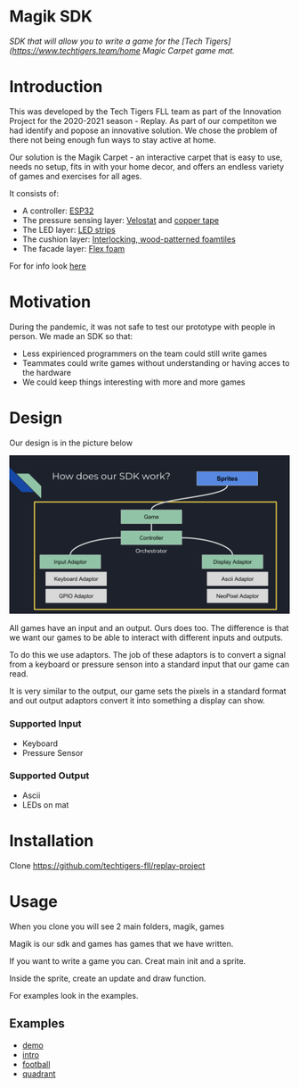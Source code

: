 # Magik SDK

_SDK that will allow you to write a game for the [Tech Tigers](https://www.techtigers.team/home Magic Carpet game mat._
# Introduction
This was developed by the Tech Tigers FLL team as part of the Innovation Project for the 2020-2021 season -  Replay. As part of our competiton we had identify and popose an innovative solution. We chose the problem of there not being enough fun ways to stay active at home.

Our solution is the Magik Carpet - an interactive carpet that is easy to use, needs no setup, fits in with your home decor, and offers an endless variety of games and exercises for all ages.

It consists of:
- A controller: [ESP32](https://amzn.to/38eJIx1)
- The pressure sensing layer: [Velostat](https://amzn.to/3ehWQFK) and [copper tape](https://amzn.to/2OwDvWw)
- The LED layer: [LED strips](https://amzn.to/2O1q0OL)
- The cushion layer: [Interlocking, wood-patterned foamtiles](https://amzn.to/3rqJL0x)
- The facade layer: [Flex foam](https://bit.ly/38ioNcI)

For for info look [here](https://www.techtigers.team/replay/project)

# Motivation
During the pandemic, it was not safe to test our prototype with people
in person. We made an SDK so that:
- Less expirienced programmers on the team could still write games
- Teammates could write games without understanding or having acces to the hardware
- We could keep things interesting with more and more games

# Design

Our design is in the picture below

![Magik SDK](images/magik-sdk.png)

All games have an input and an output. Ours does too. The difference is that we want our games to be able to interact with different inputs and outputs. 

To do this we use adaptors. The job of these adaptors is to convert a signal from a keyboard or pressure senson into a standard input that our game can read.

It is very similar to the output, our game sets the pixels in a standard format and out output adaptors convert it into something a display can show.

### Supported Input
 - Keyboard
 - Pressure Sensor
### Supported Output
- Ascii
- LEDs on mat

# Installation

Clone 
https://github.com/techtigers-fll/replay-project

# Usage

When you clone you will see 2 main folders, magik, games

Magik is our sdk and games has games that we have written.

If you want to write a game you can.
Creat main init and a sprite.

Inside the sprite, create an update and draw function.

For examples look in the examples.
## Examples

- [demo](https://github.com/techtigers-fll/replay-project/tree/master/games/demo)
- [intro](https://github.com/techtigers-fll/replay-project/tree/master/games/intro)
- [football](https://github.com/techtigers-fll/replay-project/tree/master/games/football)
- [quadrant](https://github.com/techtigers-fll/replay-project/tree/master/games/quadrant)





